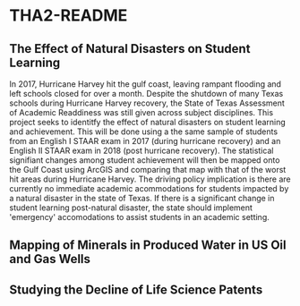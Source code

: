 # THA2-README
## **The Effect of Natural Disasters on Student Learning**
In 2017, Hurricane Harvey hit the gulf coast, leaving rampant flooding and left schools closed for over a month. Despite the shutdown of many Texas schools during Hurricane Harvey recovery, the State of Texas Assessment of Academic Readdiness was still given across subject disciplines. This project seeks to identitfy the effect of natural disasters on student learning and achievement. This will be done using a the same sample of students from an English I STAAR exam in 2017 (during hurricane recovery) and an English II STAAR exam in 2018 (post hurricane recovery). The statistical signifiant changes among student achievement will then be mapped onto the Gulf Coast using ArcGIS and comparing that map with that of the worst hit areas during Hurricane Harvey. The driving policy implication is there are currently no immediate academic acommodations for students impacted by a natural disaster in the state of Texas. If there is a significant change in student learning post-natural disaster, the state should implement 'emergency' accomodations to assist students in an academic setting.

## **Mapping of Minerals in Produced Water in US Oil and Gas Wells**

## **Studying the Decline of Life Science Patents**
